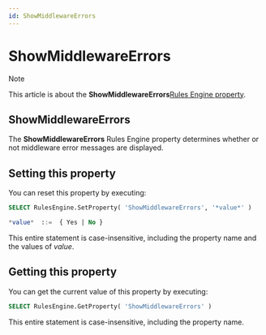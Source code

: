 ```yaml
---
id: ShowMiddlewareErrors
---
```


# ShowMiddlewareErrors



> [!NOTE]
> This article is about the **ShowMiddlewareErrors**[Rules Engine property](/docs/Modeller_and_Rules_Engine/Rules_Engine_properties).

## **ShowMiddlewareErrors**

The **ShowMiddlewareErrors** Rules Engine property determines whether or not middleware error messages are displayed.

## Setting this property

You can reset this property by executing:

```sql
SELECT RulesEngine.SetProperty( 'ShowMiddlewareErrors', '*value*' )

*value*  ::=  { Yes | No }
```

This entire statement is case-insensitive, including the property name and the values of *value*.

## Getting this property

You can get the current value of this property by executing:

```sql
SELECT RulesEngine.GetProperty( 'ShowMiddlewareErrors' )
```

This entire statement is case-insensitive, including the property name.